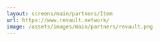 ```yaml
---
layout: screens/main/partners/Item
url: https://www.revault.network/
image: /assets/images/main/partners/revault.png
---
```


